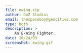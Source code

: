 ```yaml
---
file: ewing.zip
author: GoZ Studios
email: thespaceboy@geocities.com
type: both
description: >
    An E-Wing Fighter.
date: 10/24/99
screenshot: ewing.gif
---
```


